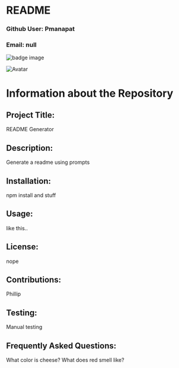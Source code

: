 # README 
 
### Github User: Pmanapat
 
### Email: null
 
![badge image](https://img.shields.io/static/v1?label=Version&message=1.0&color=<COLOR>) 
 
![Avatar](https://avatars0.githubusercontent.com/u/61250225?v=4)
 

 # Information about the Repository 
 
## Project Title: 
 
README Generator
 
## Description: 
 
Generate a readme using prompts
 
## Installation: 
 
npm install and stuff
 
## Usage: 
 
like this..
 
## License: 
 
 nope
 
## Contributions: 
 
Phillip
 
## Testing: 
 
Manual testing
 
## Frequently Asked Questions: 
 
What color is cheese? What does red smell like?
 
